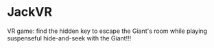 # JackVR
VR game: find the hidden key to escape the Giant's room while playing suspenseful hide-and-seek with the Giant!!!
